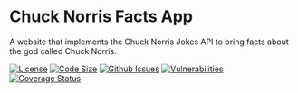 # Chuck Norris Facts App
A website that implements the Chuck Norris Jokes API to bring facts about the god called Chuck Norris.

[![License](https://img.shields.io/npm/l/@hebertpazian/chuck-noris-app?color=%23F44336)](https://github.com/hebertpazian/chuck-noris-app/blob/main/LICENSE)
[![Code Size](https://img.shields.io/github/languages/code-size/hebertpazian/chuck-noris-app?color=%23F44336&label=size)](https://github.com/hebertpazian/chuck-noris-app)
[![Github Issues](https://img.shields.io/github/issues-raw/hebertpazian/chuck-noris-app?label=issues)](https://github.com/hebertpazian/chuck-noris-app/issues)
[![Vulnerabilities](https://img.shields.io/snyk/vulnerabilities/github/hebertpazian/chuck-noris-app)](https://github.com/hebertpazian/chuck-noris-app)
[![Coverage Status](https://img.shields.io/coveralls/github/hebertpazian/chuck-noris-app.svg)](https://coveralls.io/github/hebertpazian/chuck-noris-app)
